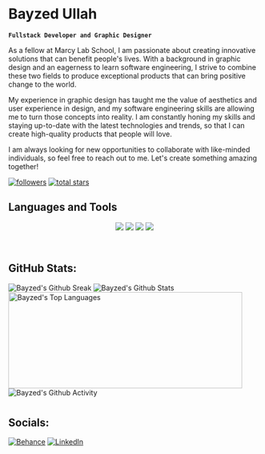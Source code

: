 # Bayzed Ullah

**`Fullstack Developer and Graphic Designer`**

As a fellow at Marcy Lab School, I am passionate about creating innovative solutions that can benefit people's lives. With a background in graphic design and an eagerness to learn software engineering, I strive to combine these two fields to produce exceptional products that can bring positive change to the world.

My experience in graphic design has taught me the value of aesthetics and user experience in design, and my software engineering skills are allowing me to turn those concepts into reality. I am constantly honing my skills and staying up-to-date with the latest technologies and trends, so that I can create high-quality products that people will love.

I am always looking for new opportunities to collaborate with like-minded individuals, so feel free to reach out to me. Let's create something amazing together!

   <p align="left">
      <a href="https://github.com/BayzU?tab=followers">
         <img alt="followers" title="Follow me on Github" src="https://custom-icon-badges.demolab.com/github/followers/BayzU?color=9544F2&labelColor=7C0BFF&style=for-the-badge&logo=person-add&label=Follow&logoColor=white"/></a>
      <a href="https://github.com/BayzU?tab=repositories&sort=stargazers">
         <img alt="total stars" title="Total stars on GitHub" src="https://custom-icon-badges.demolab.com/github/stars/BayzU?color=9544F2&style=for-the-badge&labelColor=7C0BFF&logo=star"/></a>
   </p>

## Languages and Tools

  <p align="center">
  <img src="https://skillicons.dev/icons?i=js,html,css,bash,py,react,ts" />
  <img src="https://skillicons.dev/icons?i=express,nodejs,redux,sass" />
  <img src="https://skillicons.dev/icons?i=aws,git,github,postgres" />
  <img src="https://skillicons.dev/icons?i=ai,xd,ps,pr,bootstrap,figma,tailwind" />
  </p>

<br/>

## GitHub Stats:

<img alt="Bayzed's Github Sreak" src="https://streak-stats.demolab.com?user=BayzU&theme=midnight-purple&card_width=467&hide_border=false"/>
<img alt="Bayzed's Github Stats" src="https://github-readme-stats.vercel.app/api?username=BayzU&show_icons=true&theme=midnight-purple&hide_border=true"/>
<img alt="Bayzed's Top Languages" src="https://denvercoder1-github-readme-stats.vercel.app/api/top-langs/?username=BayzU&langs_count=8&layout=compact&theme=react&hide_border=true&bg_color=000000&title_color=9544F2&icon_color=9544F2&hide=Jupyter%20Notebook,Roff" height="192px" width="467px"/>
<img alt="Bayzed's Github Activity" src="https://github-readme-activity-graph.vercel.app/graph?username=BayzU&bg_color=000000&color=9544F2&line=9544F2&point=7C0BFF&radius=10&hide_border=true"/>

<br/>

#

## Socials:

[![Behance](https://img.shields.io/badge/Behance-1769ff?logo=behance&logoColor=white)](https://behance.net/bayzgraphics) 
[![LinkedIn](https://img.shields.io/badge/LinkedIn-%230077B5.svg??style=for-the-badge&logo=linkedin&logoColor=white)](https://linkedin.com/in/bayzedullah)

